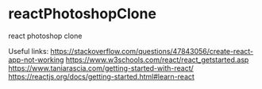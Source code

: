 # reactPhotoshopClone
react photoshop clone

Useful links:
https://stackoverflow.com/questions/47843056/create-react-app-not-working 
https://www.w3schools.com/react/react_getstarted.asp 
https://www.taniarascia.com/getting-started-with-react/ 
https://reactjs.org/docs/getting-started.html#learn-react
